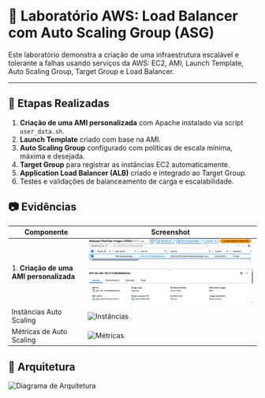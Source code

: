 # 🧪 Laboratório AWS: Load Balancer com Auto Scaling Group (ASG)

Este laboratório demonstra a criação de uma infraestrutura escalável e tolerante a falhas usando serviços da AWS: EC2, AMI, Launch Template, Auto Scaling Group, Target Group e Load Balancer.

---
## 🔧 Etapas Realizadas

1. **Criação de uma AMI personalizada** com Apache instalado via script `user_data.sh`.
2. **Launch Template** criado com base na AMI.
3. **Auto Scaling Group** configurado com políticas de escala mínima, máxima e desejada.
4. **Target Group** para registrar as instâncias EC2 automaticamente.
5. **Application Load Balancer (ALB)** criado e integrado ao Target Group.
6. Testes e validações de balanceamento de carga e escalabilidade.

## 📷 Evidências

| Componente | Screenshot |
|-----------|------------|
| 1. **Criação de uma AMI personalizada**| ![AMI](evidencias/AMI.png) |
| Instâncias Auto Scaling | ![Instâncias](outputs/screenshots/instances.png) |
| Métricas de Auto Scaling | ![Métricas](outputs/screenshots/metrics.png) |

## 🧠 Arquitetura

![Diagrama de Arquitetura](arquitetura.png)
